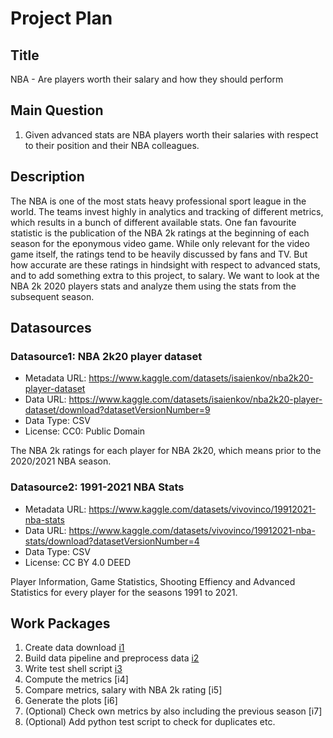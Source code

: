 # Project Plan

## Title
<!-- Give your project a short title. -->
NBA - Are players worth their salary and how they should perform

## Main Question

<!-- Think about one main question you want to answer based on the data. -->
1. Given advanced stats are NBA players worth their salaries with respect to their position and their NBA colleagues.

## Description

<!-- Describe your data science project in max. 200 words. Consider writing about why and how you attempt it. -->
The NBA is one of the most stats heavy professional sport league in the world. The teams invest highly in analytics and tracking of different metrics, which results in a bunch of different available stats. One fan favourite statistic is the publication of the NBA 2k ratings at the beginning of each season for the eponymous video game. While only relevant for the video game itself, the ratings tend to be heavily discussed by fans and TV. But how accurate are these ratings in hindsight with respect to advanced stats, and to add something extra to this project, to salary. We want to look at the NBA 2k 2020 players stats and analyze them using the stats from the subsequent season.

## Datasources

<!-- Describe each datasources you plan to use in a section. Use the prefic "DatasourceX" where X is the id of the datasource. -->

### Datasource1: NBA 2k20 player dataset
* Metadata URL: https://www.kaggle.com/datasets/isaienkov/nba2k20-player-dataset
* Data URL: https://www.kaggle.com/datasets/isaienkov/nba2k20-player-dataset/download?datasetVersionNumber=9
* Data Type: CSV
* License: CC0: Public Domain

The NBA 2k ratings for each player for NBA 2k20, which means prior to the 2020/2021 NBA season.

### Datasource2: 1991-2021 NBA Stats
* Metadata URL: https://www.kaggle.com/datasets/vivovinco/19912021-nba-stats 
* Data URL: https://www.kaggle.com/datasets/vivovinco/19912021-nba-stats/download?datasetVersionNumber=4
* Data Type: CSV
* License: CC BY 4.0 DEED

Player Information, Game Statistics, Shooting Effiency and Advanced Statistics for every player for the seasons 1991 to 2021.

## Work Packages

<!-- List of work packages ordered sequentially, each pointing to an issue with more details. -->

1. Create data download [i1]
2. Build data pipeline and preprocess data [i2]
3. Write test shell script [i3]
4. Compute the metrics [i4]
5. Compare metrics, salary with NBA 2k rating [i5]
6. Generate the plots [i6]
7. (Optional) Check own metrics by also including the previous season [i7]
7. (Optional) Add python test script to check for duplicates etc. 

[i1]: https://github.com/Christoph-Jung/made-ws2324/issues/1 
[i2]: https://github.com/Christoph-Jung/made-ws2324/issues/2 
[i3]: https://github.com/Christoph-Jung/made-ws2324/issues/3 
